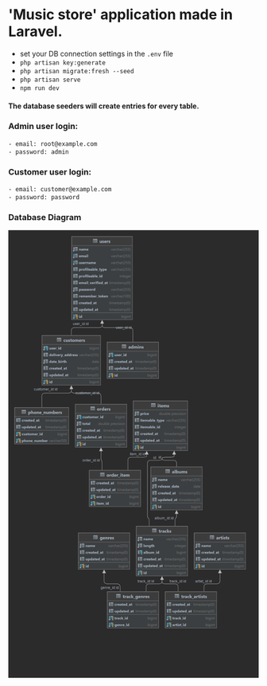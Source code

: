 # 'Music store' application made in Laravel.

- set your DB connection settings in the `.env` file
- `php artisan key:generate`
- `php artisan migrate:fresh --seed`
- `php artisan serve`
- `npm run dev`

#### The database seeders will create entries for every table.

### Admin user login:

    - email: root@example.com  
    - password: admin  

### Customer user login:

    - email: customer@example.com  
    - password: password  

### Database Diagram

![DB Diagram](project-db-diagram.png)
